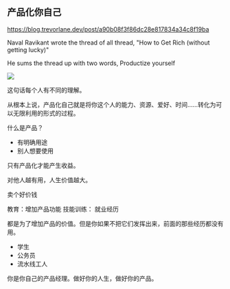 ## 产品化你自己

https://blog.trevorlane.dev/post/a90b08f3f86dc28e817834a34c8f19ba

Naval Ravikant wrote the thread of all thread, "How to Get Rich (without getting lucky)"

He sums the thread up with two words, 
Productize yourself

![](https://i.imgur.com/NrK1Vgs.png)

这句话每个人有不同的理解。

从根本上说，产品化自己就是将你这个人的能力、资源、爱好、时间……转化为可以无限利用的形式的过程。

什么是产品？

- 有明确用途
- 别人想要使用

只有产品化才能产生收益。

对他人越有用，人生价值越大。

卖个好价钱

教育：增加产品功能
技能训练：
就业经历

都是为了增加产品的价值。但是你如果不把它们发挥出来，前面的那些经历都没有用。

- 学生
- 公务员
- 流水线工人

你是你自己的产品经理。做好你的人生，做好你的产品。
